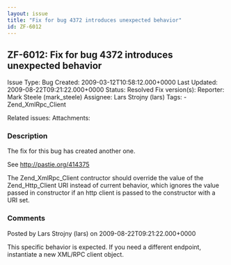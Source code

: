 ```yaml
---
layout: issue
title: "Fix for bug 4372 introduces unexpected behavior"
id: ZF-6012
---
```


ZF-6012: Fix for bug 4372 introduces unexpected behavior
--------------------------------------------------------

 Issue Type: Bug Created: 2009-03-12T10:58:12.000+0000 Last Updated: 2009-08-22T09:21:22.000+0000 Status: Resolved Fix version(s): 
 Reporter:  Mark Steele (mark\_steele)  Assignee:  Lars Strojny (lars)  Tags: - Zend\_XmlRpc\_Client
 
 Related issues: 
 Attachments: 
### Description

The fix for this bug has created another one.

See <http://pastie.org/414375>

The Zend\_XmlRpc\_Client contructor should override the value of the Zend\_Http\_Client URI instead of current behavior, which ignores the value passed in constructor if an http client is passed to the constructor with a URI set.

 

 

### Comments

Posted by Lars Strojny (lars) on 2009-08-22T09:21:22.000+0000

This specific behavior is expected. If you need a different endpoint, instantiate a new XML/RPC client object.

 

 